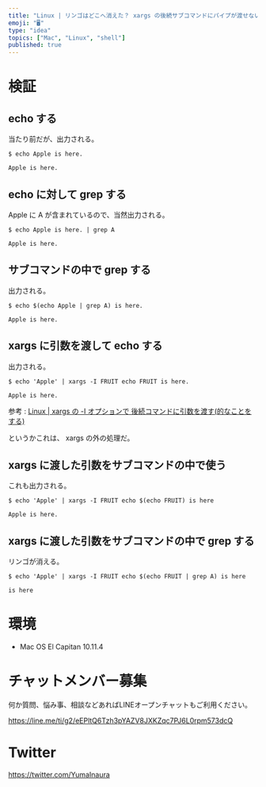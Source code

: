 ```yaml
---
title: "Linux | リンゴはどこへ消えた？ xargs の後続サブコマンドにパイプが渡せない"
emoji: "🖥"
type: "idea"
topics: ["Mac", "Linux", "shell"]
published: true
---
```


# 検証

## echo する

当たり前だが、出力される。

```shell-session
$ echo Apple is here.

Apple is here.
```

## echo に対して grep する

Apple に A が含まれているので、当然出力される。

```shell-session
$ echo Apple is here. | grep A

Apple is here. 
```

## サブコマンドの中で grep する

出力される。

```shell-session
$ echo $(echo Apple | grep A) is here.

Apple is here.
```

## xargs に引数を渡して echo する

出力される。

```shell-session
$ echo 'Apple' | xargs -I FRUIT echo FRUIT is here.

Apple is here.
```

参考 : [Linux | xargs の -I オプションで 後続コマンドに引数を渡す(的なことをする)](http://qiita.com/YumaInaura/items/fc79ce003978596db976)



というかこれは、 xargs の外の処理だ。

## xargs に渡した引数をサブコマンドの中で使う

これも出力される。

```shell-session
$ echo 'Apple' | xargs -I FRUIT echo $(echo FRUIT) is here

Apple is here.
```

## xargs に渡した引数をサブコマンドの中で grep する

リンゴが消える。

```shell-session
$ echo 'Apple' | xargs -I FRUIT echo $(echo FRUIT | grep A) is here 

is here
```

# 環境

- Mac OS El Capitan 10.11.4








<!-- Update From Qiita API -->

# チャットメンバー募集


何か質問、悩み事、相談などあればLINEオープンチャットもご利用ください。

https://line.me/ti/g2/eEPltQ6Tzh3pYAZV8JXKZqc7PJ6L0rpm573dcQ





# Twitter


https://twitter.com/YumaInaura


<!-- Update From Qiita API -->


